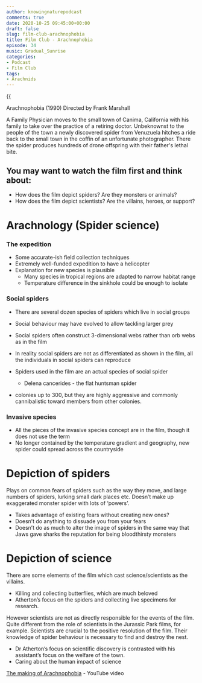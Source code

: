 ```yaml
---
author: knowingnaturepodcast
comments: true
date: 2020-10-25 09:45:00+00:00
draft: false
slug: film-club-arachnophobia
title: Film Club - Arachnophobia
episode: 34
music: Gradual_Sunrise
categories:
- Podcast
- Film Club
tags:
- Arachnids
---
```


{{<audio src="https://mcdn.podbean.com/mf/web/phvfr6/Ep_34_-Film_Club-_Arachnophobia60wtq.mp3" >}}

Arachnophobia (1990) Directed by Frank Marshall

A Family Physician moves to the small town of Canima, California with his
family to take over the practice of a retiring doctor. Unbeknownst to the
people of the town a newly discovered spider from Venuzuela hitches a ride
back to the small town in the coffin of an unfortunate photographer. There the
spider produces hundreds of drone offspring with their father's lethal bite.

## You may want to watch the film first and think about:

  * How does the film depict spiders? Are they monsters or animals?
  * How does the film depict scientists? Are the villains, heroes, or support?

# Arachnology (Spider science)

### **The expedition**

  * Some accurate-ish field collection techniques
  * Extremely well-funded expedition to have a helicopter
  * Explanation for new species is plausible
    * Many species in tropical regions are adapted to narrow habitat range
    * Temperature difference in the sinkhole could be enough to isolate

### **Social spiders**

  * There are several dozen species of spiders which live in social groups

  * Social behaviour may have evolved to allow tackling larger prey
  * Social spiders often construct 3-dimensional webs rather than orb webs as in the film
  * In reality social spiders are not as differentiated as shown in the film, all the individuals in social spiders can reproduce

  * Spiders used in the film are an actual species of social spider
    * Delena cancerides - the flat huntsman spider
  * colonies up to 300, but they are highly aggressive and commonly cannibalistic toward members from other colonies.

### **Invasive species**

  * All the pieces of the invasive species concept are in the film, though it does not use the term
  * No longer contained by the temperature gradient and geography, new spider could spread across the countryside

# Depiction of spiders

Plays on common fears of spiders such as the way they move, and large numbers
of spiders, lurking small dark places etc. Doesn’t make up exaggerated monster
spider with lots of ‘powers’.

  * Takes advantage of existing fears without creating new ones?
  * Doesn’t do anything to dissuade you from your fears
  * Doesn’t do as much to alter the image of spiders in the same way that Jaws gave sharks the reputation for being bloodthirsty monsters

# Depiction of science

There are some elements of the film which cast science/scientists as the
villains.

  * Killing and collecting butterflies, which are much beloved
  * Atherton’s focus on the spiders and collecting live specimens for research.

However scientists are not as directly responsible for the events of the film.
Quite different from the role of scientists in the Jurassic Park films, for
example. Scientists are crucial to the positive resolution of the film. Their
knowledge of spider behaviour is necessary to find and destroy the nest.

  * Dr Atherton’s focus on scientific discovery is contrasted with his assistant’s focus on the welfare of the town.
  * Caring about the human impact of science

[The making of Arachnophobia](https://www.youtube.com/watch?v=fmT913TXK3I&t=1079s&ab_channel=dvdmc7) \- YouTube video
